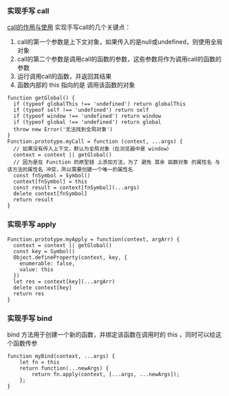 ### 实现手写 call
[call的作用与使用](./07改变this指向的几种方法.md)
实现手写call的几个关键点：
1. call的第一个参数是上下文对象，如果传入的是null或undefined，则使用全局对象
2. call的第二个参数是调用call的函数的参数，这些参数将作为调用call的函数的参数
3. 运行调用call的函数，并返回其结果
4. 函数内部的 this 指向的是 调用该函数的对象
```
function getGlobal() {
  if (typeof globalThis !== 'undefined') return globalThis
  if (typeof self !== 'undefined') return self
  if (typeof window !== 'undefined') return window
  if (typeof global !== 'undefined') return global
  throw new Error('无法找到全局对象')
}
Function.prototype.myCall = function (context, ...args) {
  // 如果没有传入上下文，默认为全局对象（在浏览器中是 window）
  context = context || getGlobal()
  // 因为是在 Function 的原型链 上添加方法，为了 避免 其余 函数对象 的属性名 与 该方法的属性名 冲突，所以需要创建一个唯一的属性名
  const fnSymbol = Symbol()
  context[fnSymbol] = this
  const result = context[fnSymbol](...args)
  delete context[fnSymbol]
  return result
}
```
### 实现手写 apply
```
Function.prototype.myApply = function(context, argArr) {
  context = context || getGlobal()
  const key = Symbol()
  Object.defineProperty(context, key, {
    enumerable: false,
    value: this
  })
  let res = context[key](...argArr)
  delete context[key]
  return res
}
```

### 实现手写 bind
bind 方法用于创建一个新的函数，并绑定该函数在调用时的 this ，同时可以给这个函数传参
```
function myBind(context, ...args) {
    let fn = this
    return function(...newArgs) {
        return fn.apply(context, [...args, ...newArgs]);
    };
}
```